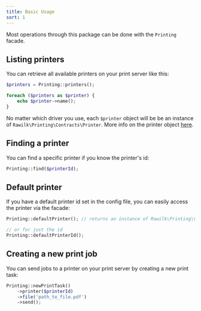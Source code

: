 ```yaml
---
title: Basic Usage
sort: 1
---
```


Most operations through this package can be done with the `Printing` facade.

## Listing printers
You can retrieve all available printers on your print server like this:

```php
$printers = Printing::printers();

foreach ($printers as $printer) {
    echo $printer->name();
}
```

No matter which driver you use, each `$printer` object will be be an instance of `Rawilk\Printing\Contracts\Printer`. More info on the printer object [here](/laravel-printing/v1/basic-usage/printer).

## Finding a printer
You can find a specific printer if you know the printer's id:

```php
Printing::find($printerId);
```

## Default printer
If you have a default printer id set in the config file, you can easily access the printer via the facade:

```php
Printing::defaultPrinter(); // returns an instance of Rawilk\Printing\Contracts\Printer if the printer is found

// or for just the id
Printing::defaultPrinterId();
```

## Creating a new print job
You can send jobs to a printer on your print server by creating a new print task:

```php
Printing::newPrintTask()
    ->printer($printerId)
    ->file('path_to_file.pdf')
    ->send();
```
